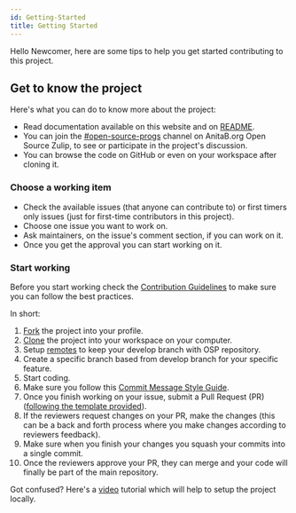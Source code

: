 ```yaml
---
id: Getting-Started
title: Getting Started
---
```


Hello Newcomer, here are some tips to help you get started contributing to this project.

## Get to know the project

Here's what you can do to know more about the project:

- Read documentation available on this website and on [README](https://github.com/anitab-org/anitab-forms-web/blob/develop/README.md).
- You can join the [#open-source-progs](https://anitab-org.zulipchat.com/#narrow/stream/237907-open-source-progs) channel on AnitaB.org Open Source Zulip, to see or participate in the project's discussion.
- You can browse the code on GitHub or even on your workspace after cloning it.

### Choose a working item

- Check the available issues (that anyone can contribute to) or first timers only issues (just for first-time contributors in this project).
- Choose one issue you want to work on.
- Ask maintainers, on the issue's comment section, if you can work on it.
- Once you get the approval you can start working on it.

### Start working

Before you start working check the [Contribution Guidelines](https://github.com/anitab-org/anitab-forms-backend/blob/develop/.github/CONTRIBUTING.md) to make sure you can follow the best practices.

In short:

1. [Fork](./Fork,-Clone,-Remote-and-Pull-Request.md#fork-the-repo) the project into your profile.
2. [Clone](./Fork,-Clone,-Remote-and-Pull-Request.md#clone) the project into your workspace on your computer.
3. Setup [remotes](./Fork,-Clone,-Remote-and-Pull-Request.md#add-remote) to keep your develop branch with OSP repository.
4. Create a specific branch based from develop branch for your specific feature.
5. Start coding.
6. Make sure you follow this [Commit Message Style Guide](./Commit-Message-Style-Guide.md).
7. Once you finish working on your issue, submit a Pull Request (PR) ([following the template provided](https://github.com/anitab-org/anitab-forms-backend/blob/develop/.github/PULL_REQUEST_TEMPLATE.md)).
8. If the reviewers request changes on your PR, make the changes (this can be a back and forth process where you make changes according to reviewers feedback).
9. Make sure when you finish your changes you squash your commits into a single commit.
10. Once the reviewers approve your PR, they can merge and your code will finally be part of the main repository.

Got confused? Here's a [video](https://youtu.be/_b2RQGbYN9w) tutorial which will help to setup the project locally.

